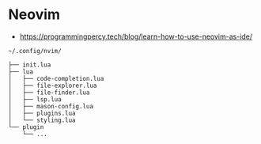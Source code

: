 # Neovim

- https://programmingpercy.tech/blog/learn-how-to-use-neovim-as-ide/

```
~/.config/nvim/

├── init.lua
├── lua
│   ├── code-completion.lua
│   ├── file-explorer.lua
│   ├── file-finder.lua
│   ├── lsp.lua
│   ├── mason-config.lua
│   ├── plugins.lua
│   └── styling.lua
└── plugin
    └── ... 
```



